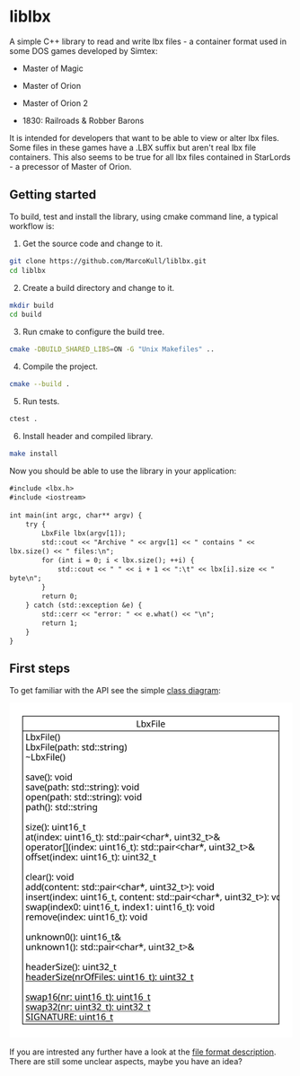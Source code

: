 # liblbx
A simple C++ library to read and write lbx files -
a container format used in some DOS games developed by Simtex:

- Master of Magic

- Master of Orion

- Master of Orion 2

- 1830: Railroads & Robber Barons

It is intended for developers that want to be able to view or alter lbx files.
Some files in these games have a .LBX suffix but aren't real lbx file containers. This also seems to be true for all lbx files contained in StarLords - a precessor of Master of Orion.

## Getting started

To build, test and install the library, using cmake command line, a typical workflow is:

1. Get the source code and change to it.
```bash
git clone https://github.com/MarcoKull/liblbx.git
cd liblbx
```

2. Create a build directory and change to it.
```bash
mkdir build
cd build
```

3. Run cmake to configure the build tree.
```bash
cmake -DBUILD_SHARED_LIBS=ON -G "Unix Makefiles" ..
```

4. Compile the project.
```bash
cmake --build .
```

5. Run tests.
```bash
ctest .
```

6. Install header and compiled library.
```bash
make install
```

Now you should be able to use the library in your application:
```
#include <lbx.h>
#include <iostream>

int main(int argc, char** argv) {
    try {
        LbxFile lbx(argv[1]);
        std::cout << "Archive " << argv[1] << " contains " << lbx.size() << " files:\n";
        for (int i = 0; i < lbx.size(); ++i) {
            std::cout << " " << i + 1 << ":\t" << lbx[i].size << " byte\n";
        }
        return 0;
    } catch (std::exception &e) {
        std::cerr << "error: " << e.what() << "\n";
        return 1;
    }
}
```

## First steps
To get familiar with the API see the simple [class diagram](./doc/class-diagram.svg):

![class diagram](./doc/class-diagram.svg)

If you are intrested any further have a look at the [file format description](./doc/lbx-format.pdf).
There are still some unclear aspects, maybe you have an idea?